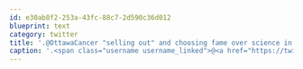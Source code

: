 ```yaml
---
id: e30ab8f2-253a-43fc-88c7-2d590c36d012
blueprint: text
category: twitter
title: '.@OttawaCancer "selling out" and choosing fame over science in selecting a headliner for BustAMove #dropjenny ow.ly/hiQrA'
caption: '.<span class="username username_linked">@<a href="https://twitter.com/OttawaCancer" title="Ottawa Regional Cancer Foundation">OttawaCancer</a></span> "selling out" and choosing fame over science in selecting a headliner for BustAMove <span class="hashtag hashtag_local">#<a href="http://tweettemp.darylchymko.ca/?tag=dropjenny">dropjenny</a> <a href="http://ow.ly/hiQrA" title="http://ow.ly/hiQrA" class="link link_untco">ow.ly/hiQrA</a>'
---
```

